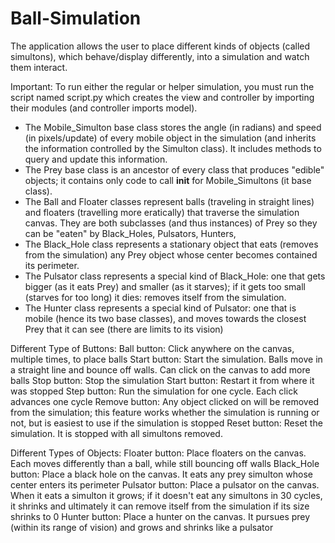 # Ball-Simulation
The application allows the user to place different kinds of objects (called simultons), which behave/display differently, into a simulation and watch them interact.

Important: To run either the regular or helper simulation, you must run the script named script.py which creates the view and controller by importing their modules (and controller imports model).

- The Mobile_Simulton base class stores the angle (in radians) and speed (in pixels/update) of every mobile object in the simulation (and inherits the information controlled by the Simulton class). It includes methods to query and update this information.
- The Prey base class is an ancestor of every class that produces "edible" objects; it contains only code to call __init__ for Mobile_Simultons (it base class).
- The Ball and Floater classes represent balls (traveling in straight lines) and floaters (travelling more eratically) that traverse the simulation canvas. They are both subclasses (and thus instances) of Prey so they can be "eaten" by Black_Holes, Pulsators, Hunters,
- The Black_Hole class represents a stationary object that eats (removes from the simulation) any Prey object whose center becomes contained its perimeter.
- The Pulsator class represents a special kind of Black_Hole: one that gets bigger (as it eats Prey) and smaller (as it starves); if it gets too small (starves for too long) it dies: removes itself from the simulation.
- The Hunter class represents a special kind of Pulsator: one that is mobile (hence its two base classes), and moves towards the closest Prey that it can see (there are limits to its vision)

Different Type of Buttons:
Ball button: Click anywhere on the canvas, multiple times, to place balls
Start button: Start the simulation. Balls move in a straight line and bounce off walls. Can click on the canvas to add more balls
Stop button: Stop the simulation
Start button: Restart it from where it was stopped
Step button: Run the simulation for one cycle. Each click advances one cycle
Remove button: Any object clicked on will be removed from the simulation; this feature works whether the simulation is running or not, but is easiest to use if the simulation is stopped
Reset button: Reset the simulation. It is stopped with all simultons removed.

Different Types of Objects:
Floater button: Place floaters on the canvas. Each moves differently than a ball, while still bouncing off walls
Black_Hole button: Place a black hole on the canvas. It eats any prey simulton whose center enters its perimeter
Pulsator button: Place a pulsator on the canvas. When it eats a simulton it grows; if it doesn't eat any simultons in 30 cycles, it shrinks and ultimately it can remove itself from the simulation if its size shrinks to 0
Hunter button: Place a hunter on the canvas. It pursues prey (within its range of vision) and grows and shrinks like a pulsator
